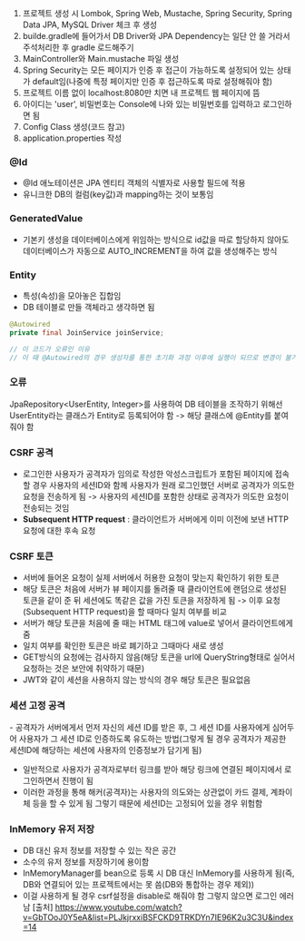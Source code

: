 1. 프로젝트 생성 시 Lombok, Spring Web, Mustache, Spring Security, Spring Data JPA, MySQL Driver 체크 후 생성
2. builde.gradle에 들어가서 DB Driver와 JPA Dependency는 일단 안 쓸 거라서 주석처리한 후 gradle 로드해주기
3. MainController와 Main.mustache 파일 생성
4. Spring Security는 모든 페이지가 인증 후 접근이 가능하도록 설정되어 있는 상태가 default임(나중에 특정 페이지만 인증 후 접근하도록 따로 설정해줘야 함)
5. 프로젝트 이름 없이 localhost:8080만 치면 내 프로젝트 웹 페이지에 뜸
6. 아이디는 'user', 비밀번호는 Console에 나와 있는 비밀번호를 입력하고 로그인하면 됨
7. Config Class 생성(코드 참고)
8. application.properties 작성

### @Id
- @Id 애노테이션은 JPA 엔티티 객체의 식별자로 사용할 필드에 적용
- 유니크한 DB의 컬럼(key값)과 mapping하는 것이 보통임
### GeneratedValue
- 기본키 생성을 데이터베이스에게 위임하는 방식으로 id값을 따로 할당하지 않아도 데이터베이스가 자동으로 AUTO_INCREMENT을 하여 값을 생성해주는 방식

### Entity
- 특성(속성)을 모아놓은 집합임
- DB 테이블로 만들 객체라고 생각하면 됨

```java
@Autowired 
private final JoinService joinService; 

// 이 코드가 오류인 이유
// 이 때 @Autowired의 경우 생성자를 통한 초기화 과정 이후에 실행이 되므로 변경이 불가능한 final 키워드가 붙은 경우 오류가 나는 것
```

### 오류
JpaRepository<UserEntity, Integer>를 사용하여 DB 테이블을 조작하기 위해선 UserEntity라는 클래스가 Entity로 등록되어야 함 -> 해당 클래스에 @Entity를 붙여줘야 함

### CSRF 공격
- 로그인한 사용자가 공격자가 임의로 작성한 악성스크립트가 포함된 페이지에 접속할 경우 사용자의 세션ID와 함께 사용자가 원래 로그인했던 서버로 공격자가 의도한 요청을 전송하게 됨
-> 사용자의 세션ID를 포함한 상태로 공격자가 의도한 요청이 전송되는 것임
- **Subsequent HTTP request** : 클라이언트가 서버에게 이미 이전에 보낸 HTTP 요청에 대한 후속 요청
### CSRF 토큰
- 서버에 들어온 요청이 실제 서버에서 허용한 요청이 맞는지 확인하기 위한 토큰
- 해당 토큰은 처음에 서버가 뷰 페이지를 돌려줄 때 클라이언트에 랜덤으로 생성된 토큰을 같이 준 뒤 세션에도 똑같은 값을 가진 토큰을 저장하게 됨 -> 이후 요청(Subsequent HTTP request)을 할 때마다 일치 여부를 비교
- 서버가 해당 토큰을 처음에 줄 때는 HTML 태그에 value로 넣어서 클라이언트에게 줌
- 일치 여부를 확인한 토큰은 바로 폐기하고 그때마다 새로 생성
- GET방식의 요청에는 검사하지 않음(해당 토큰을 url에 QueryString형태로 실어서 요청하는 것은 보안에 취약하기 때문)
- JWT와 같이 세션을 사용하지 않는 방식의 경우 해당 토큰은 필요없음

### 세션 고정 공격
- 공격자가 서버에게서 먼저 자신의 세션 ID를 받은 후, 그 세션 ID를 사용자에게 심어두어 사용자가 그 세션 ID로 인증하도록 유도하는 방법(그렇게 될 경우 공격자가 제공한 세션ID에 해당하는 세션에 사용자의 인증정보가 담기게 됨)
- 일반적으로 사용자가 공격자로부터 링크를 받아 해당 링크에 연결된 페이지에서 로그인하면서 진행이 됨 
- 이러한 과정을 통해 해커(공격자)는 사용자의 의도와는 상관없이 카드 결제, 계좌이체 등을 할 수 있게 됨 그렇기 때문에 세션ID는 고정되어 있을 경우 위험함

### InMemory 유저 저장
- DB 대신 유저 정보를 저장할 수 있는 작은 공간
- 소수의 유저 정보를 저장하기에 용이함
- InMemoryManager를 bean으로 등록 시 DB 대신 InMemory를 사용하게 됨(즉, DB와 연결되어 있는 프로젝트에서는 못 씀(DB와 통합하는 경우 제외))
- 이걸 사용하게 될 경우 csrf설정을 disable로 해줘야 함 그렇지 않으면 로그인 에러 남
[출처]
https://www.youtube.com/watch?v=GbTOoJ0Y5eA&list=PLJkjrxxiBSFCKD9TRKDYn7IE96K2u3C3U&index=14
